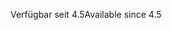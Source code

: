 <span data-ttu-id="ae2fa-101">Verfügbar seit 4.5</span><span class="sxs-lookup"><span data-stu-id="ae2fa-101">Available since 4.5</span></span>